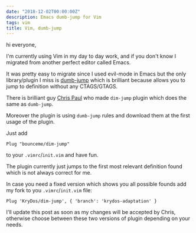 ```yaml
---
date: "2018-12-02T00:00:00Z"
description: Emacs dumb-jump for Vim
tags: vim
title: Vim, dumb-jump
---
```


hi everyone,

I'm currently using Vim in my day to day work, and if you don't know I migrated from
another perfect editor called Emacs.

It was pretty easy to migrate since I used evil-mode in Emacs but the only library/plugin
I miss is [dumb-jump](https://github.com/jacktasia/dumb-jump) which is brilliant because
allows you to jump to definition without any CTAGS/GTAGS.

There is brilliant guy [Chris Paul](https://github.com/bounceme) who made `dim-jump` plugin which does the same as `dumb-jump`.

Moreover the plugin is using `dumb-jump` rules and download them at the first usage of the plugin.

Just add

```
Plug "bounceme/dim-jump"
```

to your `.vimrc`/`init.vim` and have fun.

The plugin currently just jumps to the first most relevant definition found which is not always correct for me.

In case you need a fixed version which shows you all possible founds add my fork to you `.vimrc`/`init.vim` file:


```
Plug 'KryDos/dim-jump', { 'branch': 'krydos-adaptation' }
```

I'll update this post as soon as my changes will be accepted by Chris,
otherwise choose between these two versions of plugin depending on your needs.
